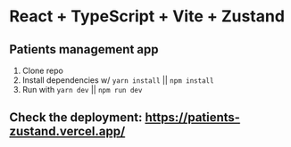 # React + TypeScript + Vite + Zustand

## Patients management app 

1. Clone repo
2. Install dependencies w/ ```yarn install``` || ```npm install```
3. Run with ```yarn dev``` || ```npm run dev```

## Check the deployment: https://patients-zustand.vercel.app/
